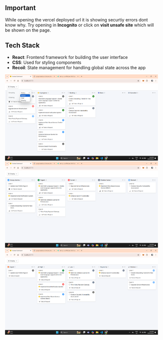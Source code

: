## Important
While opening the vercel deployed url it is showing securtiy errors dont know why. 
Try opening in **Incognito** or click on **visit unsafe site** which will be shown on the page. 

## Tech Stack

- **React**: Frontend framework for building the user interface
- **CSS**: Used for styling components
- **Recoil**: State management for handling global state across the app

![Status is Selected & Ordering is Priority](image.png)
![Users Selected & Ordering is Priority](image-1.png)
![Priority is Selected & Ordering is Priority](image-2.png)
